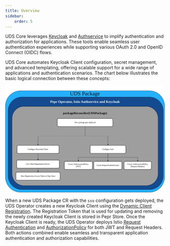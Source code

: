 ```yaml
---
title: Overview
sidebar:
    order: 5
---
```


UDS Core leverages [Keycloak](https://www.keycloak.org/) and [Authservice](https://github.com/istio-ecosystem/authservice) to implify authentication and authorization for applications. These tools enable seamless user authentication experiences while supporting various OAuth 2.0 and OpenID Connect (OIDC) flows.

UDS Core automates Keycloak Client configuration, secret management, and advanced templating, offering scalable support for a wide range of applications and authentication scenarios. The chart below illustrates the basic logical connection between these concepts:

![UDS Operator Exemption Flowchart](https://github.com/defenseunicorns/uds-core/blob/1282-SSO_docs_refactoring/docs/.images/diagrams/uds-core-operator-authservice-keycloak.svg?raw=true)

When a new UDS Package CR with the `sso` configuration gets deployed, the UDS Operator creates a new Keycloak Client using the [Dynamic Client Registration](https://www.keycloak.org/securing-apps/client-registration). The Registration Token that is used for updating and removing the newly created Keycloak Client is stored in Pepr Store. Once the Keycloak Client is ready, the UDS Operator deploys Istio [Request Authentication](https://istio.io/latest/docs/reference/config/security/request_authentication/) and [AuthorizationPolicy](https://istio.io/latest/docs/reference/config/security/authorization-policy/) for both JWT and Request Headers. Both actions combined enable seamless and transparent application authentication and authorization capabilities. 
